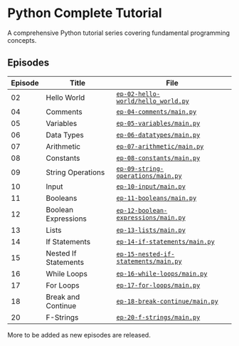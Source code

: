# Python Complete Tutorial

A comprehensive Python tutorial series covering fundamental programming concepts.

## Episodes

| Episode | Title | File |
|---------|-------|------|
| 02 | Hello World | [`ep-02-hello-world/hello_world.py`](ep-02-hello-world/hello_world.py) |
| 04 | Comments | [`ep-04-comments/main.py`](ep-04-comments/main.py) |
| 05 | Variables | [`ep-05-variables/main.py`](ep-05-variables/main.py) |
| 06 | Data Types | [`ep-06-datatypes/main.py`](ep-06-datatypes/main.py) |
| 07 | Arithmetic | [`ep-07-arithmetic/main.py`](ep-07-arithmetic/main.py) |
| 08 | Constants | [`ep-08-constants/main.py`](ep-08-constants/main.py) |
| 09 | String Operations | [`ep-09-string-operations/main.py`](ep-09-string-operations/main.py) |
| 10 | Input | [`ep-10-input/main.py`](ep-10-input/main.py) |
| 11 | Booleans | [`ep-11-booleans/main.py`](ep-11-booleans/main.py) |
| 12 | Boolean Expressions | [`ep-12-boolean-expressions/main.py`](ep-12-boolean-expressions/main.py) |
| 13 | Lists | [`ep-13-lists/main.py`](ep-13-lists/main.py) |
| 14 | If Statements | [`ep-14-if-statements/main.py`](ep-14-if-statements/main.py) |
| 15 | Nested If Statements | [`ep-15-nested-if-statements/main.py`](ep-15-nested-if-statements/main.py) |
| 16 | While Loops | [`ep-16-while-loops/main.py`](ep-16-while-loops/main.py) |
| 17 | For Loops | [`ep-17-for-loops/main.py`](ep-17-for-loops/main.py) |
| 18 | Break and Continue | [`ep-18-break-continue/main.py`](ep-18-break-continue/main.py) |
| 20 | F-Strings | [`ep-20-f-strings/main.py`](ep-20-f-strings/main.py) |

More to be added as new episodes are released.